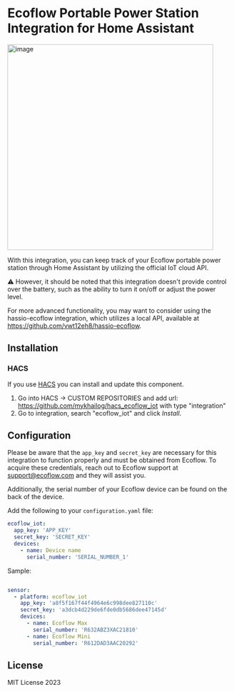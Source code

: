 # Ecoflow Portable Power Station Integration for Home Assistant 

<img width="461" alt="image" src="https://user-images.githubusercontent.com/1454659/213213276-073f4356-0e05-419b-b38c-1c8e76b1f0cd.png">

With this integration, you can keep track of your Ecoflow portable power station through Home Assistant by utilizing the official IoT cloud API. 

⚠️ However, it should be noted that this integration doesn't provide control over the battery, such as the ability to turn it on/off or adjust the power level.

 For more advanced functionality, you may want to consider using the hassio-ecoflow integration, which utilizes a local API, available at https://github.com/vwt12eh8/hassio-ecoflow.

## Installation

### HACS
If you use [HACS](https://hacs.xyz/) you can install and update this component.

1. Go into HACS -> CUSTOM REPOSITORIES and add url: https://github.com/mykhailog/hacs_ecoflow_iot with type "integration"
2. Go to integration, search "ecoflow_iot" and click *Install*.


## Configuration 
Please be aware that the `app_key` and `secret_key` are necessary for this integration to function properly and must be obtained from Ecoflow. To acquire these credentials, reach out to Ecoflow support at support@ecoflow.com and they will assist you. 

Additionally, the serial number of your Ecoflow device can be found on the back of the device.

Add the following to your `configuration.yaml` file:

```yaml
ecoflow_iot:
  app_key: 'APP_KEY'
  secret_key: 'SECRET_KEY'
  devices:
    - name: Device name
      serial_number: 'SERIAL_NUMBER_1'
```

Sample:

```yaml 

sensor:
  - platform: ecoflow_iot
    app_key: 'a8f5f167f44f4964e6c998dee827110c'  
    secret_key: 'a3dcb4d229de6fde0db5686dee47145d' 
    devices:
      - name: Ecoflow Max
        serial_number: 'R632ABZ3XAC21810'
      - name: Ecoflow Mini
        serial_number: 'R612DAD3AAC20292'
```




## License
MIT License 2023
